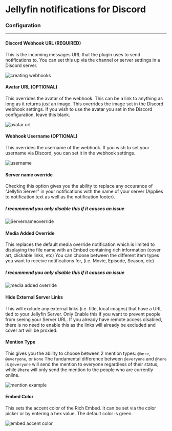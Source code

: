 # Jellyfin notifications for Discord

### Configuration

---

#### Discord Webhook URL (REQUIRED)
This is the incoming messages URL that the plugin uses to send notifications to. You can set this up via the channel or server settings in a Discord server. 

![creating webhooks](https://i.memester.xyz/u/avt.gif)

#### Avatar URL (OPTIONAL)
This overrides the avatar of the webhook. This can be a link to anything as long as it returns *just* an image. This overrides the image set in the Discord webhook settings. If you wish to use the avatar you set in the Discord configuration, leave this blank.

![avatar url](https://i.memester.xyz/u/3f4.png)

#### Webhook Username (OPTIONAL)
This overrides the username of the webhook. If you wish to set your username via Discord, you can set it in the webhook settings. 

![username](https://i.memester.xyz/u/d84.png)

#### Server name override
Checking this option gives you the ability to replace any occurance of "Jellyfin Server" in your notifications with the name of your server (Applies to notification text as well as the notification footer).
##### I recommend you only disable this if it causes an issue

![Servernameoverride](https://i.memester.xyz/u/7n1.png)

#### Media Added Override
This replaces the default media override notification which is limited to displaying the file name with an Embed containing rich information (cover art, clickable links, etc)
You can choose between the different item types you want to receive notifications for, (i.e. Movie, Episode, Season, etc) 

##### I recommend you only disable this if it causes an issue

![media added override](https://i.memester.xyz/u/6n3.png)

#### Hide External Server Links
This will exclude any external links (i.e. title, local images) that have a URL tied to your Jellyfin Server. Only Enable this if you want to prevent people from seeing your Server URL. If you already have remote access disabled, there is no need to enable this as the links will already be excluded and cover art will be proxied.

#### Mention Type
This gives you the ability to choose between 2 mention types: `@here`, `@everyone`, or `None`
The fundamental difference between `@everyone` and `@here` is `@everyone` will send the mention to everyone regardless of their status, while `@here` will only send the mention to the people who are currently online.

![mention example](https://i.memester.xyz/u/fl8.png)


#### Embed Color
This sets the accent color of the Rich Embed. It can be set via the color picker or by entering a hex value. The default color is green.

![embed accent color](https://i.memester.xyz/u/0kb.png)
